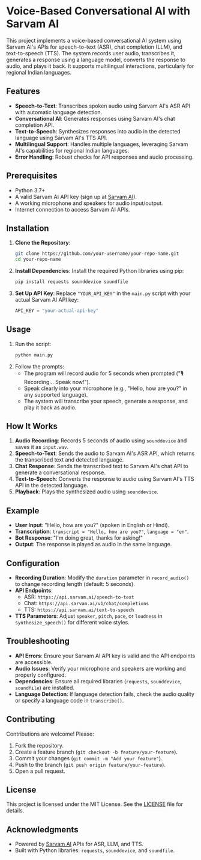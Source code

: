# Voice-Based Conversational AI with Sarvam AI

This project implements a voice-based conversational AI system using Sarvam AI's APIs for speech-to-text (ASR), chat completion (LLM), and text-to-speech (TTS). The system records user audio, transcribes it, generates a response using a language model, converts the response to audio, and plays it back. It supports multilingual interactions, particularly for regional Indian languages.

## Features
- **Speech-to-Text**: Transcribes spoken audio using Sarvam AI's ASR API with automatic language detection.
- **Conversational AI**: Generates responses using Sarvam AI's chat completion API.
- **Text-to-Speech**: Synthesizes responses into audio in the detected language using Sarvam AI's TTS API.
- **Multilingual Support**: Handles multiple languages, leveraging Sarvam AI's capabilities for regional Indian languages.
- **Error Handling**: Robust checks for API responses and audio processing.

## Prerequisites
- Python 3.7+
- A valid Sarvam AI API key (sign up at [Sarvam AI](https://sarvam.ai/)).
- A working microphone and speakers for audio input/output.
- Internet connection to access Sarvam AI APIs.

## Installation
1. **Clone the Repository**:
   ```bash
   git clone https://github.com/your-username/your-repo-name.git
   cd your-repo-name
   ```

2. **Install Dependencies**:
   Install the required Python libraries using pip:
   ```bash
   pip install requests sounddevice soundfile
   ```

3. **Set Up API Key**:
   Replace `"YOUR_API_KEY"` in the `main.py` script with your actual Sarvam AI API key:
   ```python
   API_KEY = "your-actual-api-key"
   ```

## Usage
1. Run the script:
   ```bash
   python main.py
   ```
2. Follow the prompts:
   - The program will record audio for 5 seconds when prompted ("🎙️ Recording... Speak now!").
   - Speak clearly into your microphone (e.g., "Hello, how are you?" in any supported language).
   - The system will transcribe your speech, generate a response, and play it back as audio.

## How It Works
1. **Audio Recording**: Records 5 seconds of audio using `sounddevice` and saves it as `input.wav`.
2. **Speech-to-Text**: Sends the audio to Sarvam AI's ASR API, which returns the transcribed text and detected language.
3. **Chat Response**: Sends the transcribed text to Sarvam AI's chat API to generate a conversational response.
4. **Text-to-Speech**: Converts the response to audio using Sarvam AI's TTS API in the detected language.
5. **Playback**: Plays the synthesized audio using `sounddevice`.

## Example
- **User Input**: "Hello, how are you?" (spoken in English or Hindi).
- **Transcription**: `transcript = "Hello, how are you?"`, `language = "en"`.
- **Bot Response**: "I'm doing great, thanks for asking!"
- **Output**: The response is played as audio in the same language.

## Configuration
- **Recording Duration**: Modify the `duration` parameter in `record_audio()` to change recording length (default: 5 seconds).
- **API Endpoints**:
  - ASR: `https://api.sarvam.ai/speech-to-text`
  - Chat: `https://api.sarvam.ai/v1/chat/completions`
  - TTS: `https://api.sarvam.ai/text-to-speech`
- **TTS Parameters**: Adjust `speaker`, `pitch`, `pace`, or `loudness` in `synthesize_speech()` for different voice styles.

## Troubleshooting
- **API Errors**: Ensure your Sarvam AI API key is valid and the API endpoints are accessible.
- **Audio Issues**: Verify your microphone and speakers are working and properly configured.
- **Dependencies**: Ensure all required libraries (`requests`, `sounddevice`, `soundfile`) are installed.
- **Language Detection**: If language detection fails, check the audio quality or specify a language code in `transcribe()`.

## Contributing
Contributions are welcome! Please:
1. Fork the repository.
2. Create a feature branch (`git checkout -b feature/your-feature`).
3. Commit your changes (`git commit -m "Add your feature"`).
4. Push to the branch (`git push origin feature/your-feature`).
5. Open a pull request.

## License
This project is licensed under the MIT License. See the [LICENSE](LICENSE) file for details.

## Acknowledgments
- Powered by [Sarvam AI](https://sarvam.ai/) APIs for ASR, LLM, and TTS.
- Built with Python libraries: `requests`, `sounddevice`, and `soundfile`.
